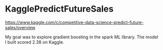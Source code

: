# KagglePredictFutureSales
https://www.kaggle.com/c/competitive-data-science-predict-future-sales/overview

My goal was to explore gradient boosting in the spark ML library.
The model I built scored 2.38 on Kaggle.
